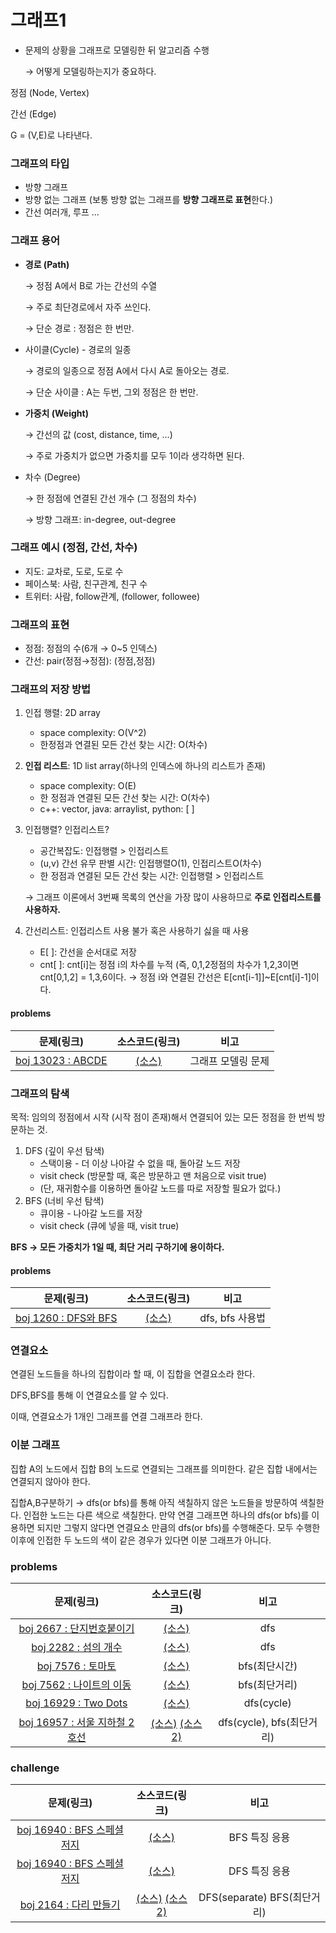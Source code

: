 # 그래프1

- 문제의 상황을 그래프로 모델링한 뒤 알고리즘 수행

    → 어떻게 모델링하는지가 중요하다.

정점 (Node, Vertex)

간선 (Edge)

G = (V,E)로 나타낸다.

### 그래프의 타입

- 방향 그래프
- 방향 없는 그래프 (보통 방향 없는 그래프를 **방향 그래프로 표현**한다.)
- 간선 여러개, 루프 ...

### 그래프 용어

- **경로 (Path)**

    → 정점 A에서 B로 가는 간선의 수열

    → 주로 최단경로에서 자주 쓰인다.

    → 단순 경로 : 정점은 한 번만.

- 사이클(Cycle) - 경로의 일종

    → 경로의 일종으로 정점 A에서 다시 A로 돌아오는 경로.

    → 단순 사이클 : A는 두번, 그외 정점은 한 번만.

- **가중치 (Weight)**

    → 간선의 값 (cost, distance, time, ...)

    → 주로 가중치가 없으면 가중치를 모두 1이라 생각하면 된다.

- 차수 (Degree)

    → 한 정점에 연결된 간선 개수 (그 정점의 차수)

    → 방향 그래프: in-degree, out-degree

### 그래프 예시 (정점, 간선, 차수)

- 지도: 교차로, 도로, 도로 수
- 페이스북: 사람, 친구관계, 친구 수
- 트위터: 사람, follow관계, (follower, followee)

### 그래프의 표현

- 정점: 정점의 수(6개 → 0~5 인덱스)
- 간선: pair(정점→정점): (정점,정점)

### 그래프의 저장 방법

1. 인접 행렬: 2D array
    - space complexity: O(V^2)
    - 한정점과 연결된 모든 간선 찾는 시간: O(차수)
2. **인접 리스트**: 1D list array(하나의 인덱스에 하나의 리스트가 존재)
    - space complexity: O(E)
    - 한 정점과 연결된 모든 간선 찾는 시간: O(차수)
    - c++: vector, java: arraylist, python: [ ]
3. 인접행렬? 인접리스트?
    - 공간복잡도: 인접행렬 > 인접리스트
    - (u,v) 간선 유무 판별 시간: 인접행렬O(1), 인접리스트O(차수)
    - 한 정점과 연결된 모든 간선 찾는 시간: 인접행렬 > 인접리스트

    → 그래프 이론에서 3번째 목록의 연산을 가장 많이 사용하므로 **주로 인접리스트를 사용하자.**

4. 간선리스트: 인접리스트 사용 불가 혹은 사용하기 싫을 때 사용
    - E[ ]: 간선을 순서대로 저장
    - cnt[ ]: cnt[i]는 정점 i의 차수를 누적
    (즉, 0,1,2정점의 차수가 1,2,3이면 cnt[0,1,2] = 1,3,6이다. → 정점 i와 연결된 간선은 E[cnt[i-1]]~E[cnt[i]-1]이다.

#### problems

|문제(링크)|소스코드(링크)|비고|
|:------:|:--------:|:--:|
| [boj 13023 : ABCDE](https://www.acmicpc.net/problem/13023) | [(소스)](https://github.com/95kim1/study_learn/blob/main/ps/learn/basic2/Graph_1/%5Bboj13023_ABCDE%5D.cpp)| 그래프 모델링 문제 |

### 그래프의 탐색

목적: 임의의 정점에서 시작 (시작 점이 존재)해서 연결되어 있는 모든 정점을 한 번씩 방문하는 것.

1. DFS (깊이 우선 탐색)
    - 스택이용 - 더 이상 나아갈 수 없을 때, 돌아갈 노드 저장
    - visit check (방문할 때, 혹은 방문하고 맨 처음으로 visit true)
    - (단, 재귀함수를 이용하면 돌아갈 노드를 따로 저장할 필요가 없다.)
2. BFS (너비 우선 탐색)
    - 큐이용 - 나아갈 노드를 저장
    - visit check (큐에 넣을 때, visit true)

**BFS → 모든 가중치가 1일 때, 최단 거리 구하기에 용이하다.**

#### problems

|문제(링크)|소스코드(링크)|비고|
|:------:|:--------:|:--:|
| [boj 1260 : DFS와 BFS](https://www.acmicpc.net/problem/1260) | [(소스)](https://github.com/95kim1/study_learn/blob/main/ps/learn/basic2/Graph_1/%5Bboj1260_DFS%EC%99%80BFS%5D.cpp)| dfs, bfs 사용법|

### 연결요소

연결된 노드들을 하나의 집합이라 할 때, 이 집합을 연결요소라 한다.

DFS,BFS를 통해 이 연결요소를 알 수 있다. 

이때, 연결요소가 1개인 그래프를 연결 그래프라 한다.

### 이분 그래프

집합 A의 노드에서 집합 B의 노드로 연결되는 그래프를 의미한다. 같은 집합 내에서는 연결되지 않아야 한다.

집합A,B구분하기 → dfs(or bfs)를 통해 아직 색칠하지 않은 노드들을 방문하여 색칠한다. 인접한 노드는 다른 색으로 색칠한다. 만약 연결 그래프면 하나의 dfs(or bfs)를 이용하면 되지만 그렇지 않다면 연결요소 만큼의 dfs(or bfs)를 수행해준다. 모두 수행한 이후에 인접한 두 노드의 색이 같은 경우가 있다면 이분 그래프가 아니다.

### problems

|문제(링크)|소스코드(링크)|비고|
|:------:|:--------:|:--:|
| [boj 2667 : 단지번호붙이기](http://www.acmicpc.net/problem/2667)| [(소스)](https://github.com/95kim1/study_learn/blob/main/ps/learn/basic2/Graph_1/%5Bboj2667_%EB%8B%A8%EC%A7%80%EB%B2%88%ED%98%B8%EB%B6%99%EC%9D%B4%EA%B8%B0%5D.cpp) | dfs |
| [boj 2282 : 섬의 개수](https://www.acmicpc.net/problem/4963)| [(소스)](https://github.com/95kim1/study_learn/blob/main/ps/learn/basic2/Graph_1/%5Bboj4963_%EC%84%AC%EC%9D%98%EA%B0%9C%EC%88%98%5D.cpp) | dfs |
| [boj 7576 : 토마토](https://www.acmicpc.net/problem/7576)| [(소스)](https://github.com/95kim1/study_learn/blob/main/ps/learn/basic2/Graph_1/%5Bboj7576_%ED%86%A0%EB%A7%88%ED%86%A0%5D.cpp) | bfs(최단시간) |
| [boj 7562 : 나이트의 이동](https://www.acmicpc.net/problem/7576)| [(소스)](https://github.com/95kim1/study_learn/blob/main/ps/learn/basic2/Graph_1/%5Bboj7562_%EB%82%98%EC%9D%B4%ED%8A%B8%EC%9D%98%EC%9D%B4%EB%8F%99%5D.cpp) | bfs(최단거리) |
| [boj 16929 : Two Dots](https://www.acmicpc.net/problem/16929) | [(소스)](https://github.com/95kim1/study_learn/blob/main/ps/learn/basic2/Graph_1/%5Bboj7562_TwoDots%5D.cpp) | dfs(cycle) |
| [boj 16957 : 서울 지하철 2호선](https://www.acmicpc.net/problem/16947) | [(소스)](https://github.com/95kim1/study_learn/blob/main/ps/learn/basic2/Graph_1/%5Bboj16947_%EC%84%9C%EC%9A%B8%EC%A7%80%ED%95%98%EC%B2%A02%ED%98%B8%EC%84%A0%5D.cpp) [(소스2)](https://github.com/95kim1/study_learn/blob/main/ps/learn/basic2/Graph_1/%5Bboj16947_%EC%84%9C%EC%9A%B8%EC%A7%80%ED%95%98%EC%B2%A02%ED%98%B8%EC%84%A0%5D_2.cpp) | dfs(cycle), bfs(최단거리) |

### challenge

|문제(링크)|소스코드(링크)|비고|
|:------:|:--------:|:--:|
|[boj 16940 : BFS 스페셜 저지](https://www.acmicpc.net/problem/16940)|[(소스)](https://github.com/95kim1/study_learn/blob/main/ps/learn/basic2/Graph_1/%5Bboj16940_BFS%EC%8A%A4%ED%8E%98%EC%85%9C%EC%A0%80%EC%A7%80%5D.cpp)|BFS 특징 응용|
|[boj 16940 : BFS 스페셜 저지](https://www.acmicpc.net/problem/16940)|[(소스)](https://github.com/95kim1/study_learn/blob/main/ps/learn/basic2/Graph_1/%5Bboj16964_DFS%EC%8A%A4%ED%8E%98%EC%85%9C%EC%A0%80%EC%A7%80%5D.cpp)|DFS 특징 응용|
|[boj 2164 : 다리 만들기](https://www.acmicpc.net/problem/2164)|[(소스)](https://github.com/95kim1/study_learn/blob/main/ps/learn/basic2/Graph_1/%5Bboj2164_%EB%8B%A4%EB%A6%AC%EB%A7%8C%EB%93%A4%EA%B8%B0%5D.cpp) [(소스2)](https://github.com/95kim1/study_learn/blob/main/ps/learn/basic2/Graph_1/%5Bboj2164_%EB%8B%A4%EB%A6%AC%EB%A7%8C%EB%93%A4%EA%B8%B0%5D_2.cpp)|DFS(separate) BFS(최단거리)|
